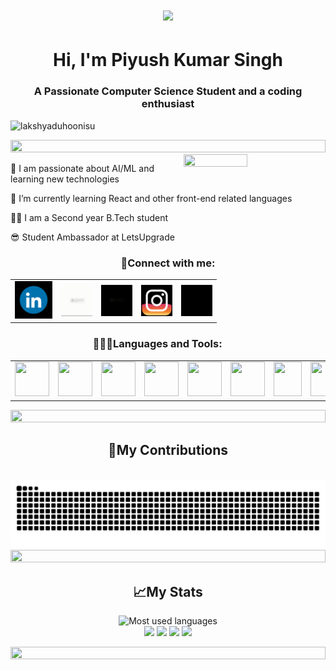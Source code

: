 <h1 align="center">
    <img src="https://readme-typing-svg.herokuapp.com/?font=Righteous&size=35&center=true&vCenter=true&width=500&height=70&duration=5000&lines=Welcome+to+my+GitHub!;" />
</h1>











<h1 align="center">Hi, I'm Piyush Kumar Singh</h1>
<h3 align="center">A Passionate Computer Science Student and a coding enthusiast</h3>

<p align="left"> 
    <img src="https://komarev.com/ghpvc/?username=lakshyaduhoonisu&label=Profile%20views&color=0e75b6&style=flat" alt="lakshyaduhoonisu" /> 
</p>
</div>
<div>
<img src="https://i.imgur.com/dBaSKWF.gif" height="20" width="100%">
<img src="https://i.giphy.com/JqmupuTVZYaQX5s094.webp" height="45%" width="45%" align="right">
<p>🔭 I am passionate about AI/ML and learning new technologies</p>

<p>🌱 I’m currently learning React and other front-end related languages</p>

<p>👨‍💻 I am a Second year B.Tech student</p>

<p>😎 Student Ambassador at LetsUpgrade</p>
<h3 align="center">📱Connect with me:</h3>

 <div align="center">
    <table>
        <tr>
            <td>
                <a href="https://www.linkedin.com/in/piyush-kumar-singh-2a45132a3/" target="blank">
                    <img src="https://github.com/PiyushKumarSingh-90/gif/blob/main/372102050_LINKEDIN_ICON_TRANSPARENT_1080%20(3).gif" height="60" width="60">
                </a>
            </td>
            <td >
                <a href="https://mail.google.com/mail/?view=cm&fs=1&to=2023.piyushs@isu.ac.in" target="_blank">
                    <img align="center" src="https://github.com/PiyushKumarSingh-90/gif/blob/main/372102050_LINKEDIN_ICON_TRANSPARENT_1080%20(2).gif" alt="gmail logo" height="50" width="50">
                </a>
            </td>
            <td >
                <a href="https://x.com/piyush_tec34082" target="blank">
                    <img align="center" src="https://github.com/PiyushKumarSingh-90/gif/blob/main/372102050_LINKEDIN_ICON_TRANSPARENT_1080%20(4).gif" alt="Piyush_Singh" height="50" width="50">
                </a>
            </td>
            <td >
                <a href="https://www.instagram.com/p.singh__21/" target="blank">
                    <img align="center" src="https://github.com/PiyushKumarSingh-90/gif/blob/main/Instagram%20(1).gif" alt="Piyush_Singh" height="50" width="50">
                </a>
            </td>
            <td>
                <a href="" target="blank">
                    <img align="center" src="https://github.com/PiyushKumarSingh-90/gif/blob/main/Instagram%20(2).gif" alt="Piyush_Singh" height="50" width="50">
                </a>
            </td>
        </tr>
    </table>
</div>


<h3 align="left">&nbsp;&nbsp;&nbsp;&nbsp;&nbsp;&nbsp;&nbsp;&nbsp;&nbsp;&nbsp;&nbsp;&nbsp;&nbsp;&nbsp;&nbsp;&nbsp;&nbsp;&nbsp;&nbsp;&nbsp;&nbsp;&nbsp;&nbsp;&nbsp;&nbsp;&nbsp;&nbsp;&nbsp;&nbsp;&nbsp;&nbsp;&nbsp;&nbsp;&nbsp;🧑🏻‍💻Languages and Tools:</h3>
<p align="left"> 

<div>
   <table>
  
  <tr>
    <td>
        <img src="https://upload.wikimedia.org/wikipedia/commons/1/19/C_Logo.png" width="55" height="55"/>
    </td>
  

 <td>
           <img src="https://upload.wikimedia.org/wikipedia/commons/thumb/1/18/ISO_C%2B%2B_Logo.svg/911px-ISO_C%2B%2B_Logo.svg.png" width="55" height="55"/>
</td>
  

<td>
    <img src="https://upload.wikimedia.org/wikipedia/commons/thumb/a/ae/Github-desktop-logo-symbol.svg/1200px-Github-desktop-logo-symbol.svg.png" width="55" height="55"/>
</td>
   
<td>
    <img src="https://upload.wikimedia.org/wikipedia/commons/thumb/0/0a/Python.svg/640px-Python.svg.png" width="55" height="55"/>
</td>
    
  
 
 <td>
     <img src="https://cdn.worldvectorlogo.com/logos/scratch-cat.svg" width="55" height="55"/>
 </td>
    
 
 
 <td><img src="https://upload.wikimedia.org/wikipedia/commons/thumb/6/61/HTML5_logo_and_wordmark.svg/512px-HTML5_logo_and_wordmark.svg.png"  width="55" height="55"/></td>
   

 <td><img src="https://upload.wikimedia.org/wikipedia/commons/thumb/d/d5/CSS3_logo_and_wordmark.svg/726px-CSS3_logo_and_wordmark.svg.png"  width="45" height="55"/></td>
   
  
 <td><img src="https://upload.wikimedia.org/wikipedia/commons/thumb/b/ba/Javascript_badge.svg/1200px-Javascript_badge.svg.png"  width="55" height="55"/></td>
    
  
<td><img src="https://upload.wikimedia.org/wikipedia/commons/thumb/a/a7/React-icon.svg/2300px-React-icon.svg.png"  width="45" height="40"/></td>
    
 
 <td><img src="https://upload.wikimedia.org/wikipedia/commons/thumb/3/33/Figma-logo.svg/1200px-Figma-logo.svg.png"  width="30" height="40"/></td>
    
  </tr>
</table>

</p>
</div>

<img src="https://i.imgur.com/dBaSKWF.gif" height="20" width="100%">
<div align="center">
  <h2>💪My Contributions</h2>
  <br>
  <img alt="snake eating my contributions" src="https://raw.githubusercontent.com/LakshyaDuhoonISU/LakshyaDuhoonISU/output/github-contribution-grid-snake.svg" />
</div>
<img src="https://i.imgur.com/dBaSKWF.gif" height="20" width="100%">
<div align="center">
  <h2>📈My Stats</h2>
  <img src="https://github-readme-stats.vercel.app/api/top-langs/?username=LakshyaDuhoonISU&theme=algolia&hide_border=true&langs_count=5" alt="Most used languages" />
</div>
<div align="center">
  <img src="http://github-profile-summary-cards.vercel.app/api/cards/repos-per-language?username=LakshyaDuhoonISU&theme=aura" />
  <img src="http://github-profile-summary-cards.vercel.app/api/cards/most-commit-language?username=LakshyaDuhoonISU&theme=aura" />
  <img src="http://github-profile-summary-cards.vercel.app/api/cards/stats?username=LakshyaDuhoonISU&theme=aura" />
  <img src="http://github-profile-summary-cards.vercel.app/api/cards/productive-time?username=LakshyaDuhoonISU&theme=aura&utcOffset=5.3" />
</div>
<p>
    <div align="center">
    <img src="https://i.imgur.com/dBaSKWF.gif" height="20" width="100%">
   
